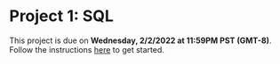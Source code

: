 # Project 1: SQL

This project is due on **Wednesday, 2/2/2022 at 11:59PM PST (GMT-8)**. Follow the instructions [here](https://cs186.gitbook.io/project/assignments/proj1) to get started.
